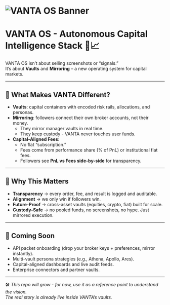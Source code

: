 # ![VANTA OS Banner](https://i.postimg.cc/QdV16pcB/IMG-4837.jpg)

# VANTA OS - Autonomous Capital Intelligence Stack 🔐📈

VANTA OS isn’t about selling screenshots or “signals.”  
It’s about **Vaults** and **Mirroring** – a new operating system for capital markets.

---

## 🌌 What Makes VANTA Different?
- **Vaults**: capital containers with encoded risk rails, allocations, and personas.  
- **Mirroring**: followers connect their own broker accounts, not their money.  
  - They mirror manager vaults in real time.  
  - They keep custody - VANTA never touches user funds.  
- **Capital-Aligned Fees**:  
  - No flat “subscription.”  
  - Fees come from performance share (% of PnL) or institutional flat fees.  
  - Followers see **PnL vs Fees side-by-side** for transparency.  

---

## 🚀 Why This Matters
- **Transparency** → every order, fee, and result is logged and auditable.  
- **Alignment** → we only win if followers win.  
- **Future-Proof** → cross-asset vaults (equities, crypto, fiat) built for scale.  
- **Custody-Safe** → no pooled funds, no screenshots, no hype. Just mirrored execution.  

---

## 📑 Coming Soon
- API packet onboarding (drop your broker keys + preferences, mirror instantly).  
- Multi-vault persona strategies (e.g., Athena, Apollo, Ares).  
- Capital-aligned dashboards and live audit feeds.  
- Enterprise connectors and partner vaults.  

---

🛠 *This repo will grow - for now, use it as a reference point to understand the vision.  
The real story is already live inside VANTA’s vaults.*